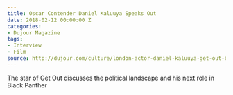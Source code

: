 ```yaml
---
title: Oscar Contender Daniel Kaluuya Speaks Out
date: 2018-02-12 00:00:00 Z
categories:
- Dujour Magazine
tags:
- Interview
- Film
source: http://dujour.com/culture/london-actor-daniel-kaluuya-get-out-black-panther-interview/
---
```


The star of Get Out discusses the political landscape and his next role in Black Panther